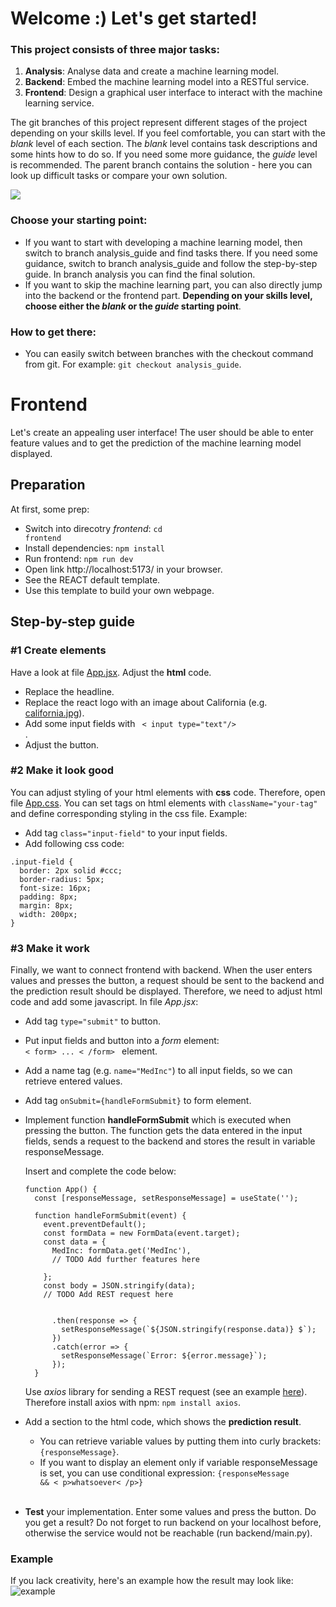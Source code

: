 # Welcome :) Let's get started!

### This project consists of three major tasks:
1) **Analysis**: Analyse data and create a machine learning model.
2) **Backend**: Embed the machine learning model into a RESTful service.
3) **Frontend**: Design a graphical user interface to interact with the machine learning service.

The git branches of this project represent different stages of the project depending on your skills level. If you feel comfortable, you can start with the *blank* level of each section. The *blank* level contains task descriptions and some hints how to do so. If you need some more guidance, the *guide* level is recommended. The parent branch contains the solution - here you can look up difficult tasks or compare your own solution.

![](./images/git_branches.PNG)

### Choose your starting point: 
- If you want to start with developing a machine learning model, then switch to branch analysis_guide and find tasks there. If you need some guidance, switch to branch analysis_guide and follow the step-by-step guide. In branch analysis you can find the final solution. 
- If you want to skip the machine learning part, you can also directly jump into the backend or the frontend part. **Depending on your skills level, choose either the *blank* or the *guide* starting point**.

### How to get there:
- You can easily switch between branches with the checkout command from git. For example: <code>git checkout analysis_guide</code>.

# Frontend
Let's create an appealing user interface! The user should be able to enter feature values and to get the prediction of the machine learning model displayed.
## Preparation
At first, some prep:
- Switch into direcotry *frontend*: <code>cd frontend</code>
- Install dependencies: <code>npm install</code>
- Run frontend: <code>npm run dev</code>
- Open link http://localhost:5173/ in your browser.
- See the REACT default template.
- Use this template to build your own webpage. 

## Step-by-step guide

### #1 Create elements 
Have a look at file [App.jsx](./frontend/src/App.jsx). Adjust the **html** code.
- Replace the headline.
- Replace the react logo with an image about California (e.g. [california.jpg](./frontend/src/assets/california.jpg)).
- Add some input fields with <code> < input type="text"/> </code>.
- Adjust the button.

### #2 Make it look good
You can adjust styling of your html elements with **css** code. Therefore, open file [App.css](./frontend/src/App.css). You can set tags on html elements with <code>className="your-tag"</code> and define corresponding styling in the css file. Example: 
- Add tag <code>class="input-field"</code> to your input fields.
- Add following css code:
````
.input-field {
  border: 2px solid #ccc;
  border-radius: 5px;
  font-size: 16px;
  padding: 8px;
  margin: 8px;
  width: 200px;
}
````

### #3 Make it work
Finally, we want to connect frontend with backend. When the user enters values and presses the button, a request should be sent to the backend and the prediction result should be displayed. Therefore, we need to adjust html code and add some javascript. In file *App.jsx*:

- Add tag <code>type="submit"</code> to button. 
- Put input fields and button into a *form* element: <code> < form> ... < /form> </code> element.
- Add a name tag (e.g. <code>name="MedInc"</code>) to all input fields, so we can retrieve entered values.
- Add tag <code>onSubmit={handleFormSubmit}</code> to form element.
- Implement function **handleFormSubmit** which is executed when pressing the button. The function gets the data entered in the input fields, sends a request to the backend and stores the result in variable responseMessage. 

  Insert and complete the code below:
  ````  
  function App() {
    const [responseMessage, setResponseMessage] = useState('');

    function handleFormSubmit(event) {
      event.preventDefault();
      const formData = new FormData(event.target);
      const data = {
        MedInc: formData.get('MedInc'),
        // TODO Add further features here

      };
      const body = JSON.stringify(data);
      // TODO Add REST request here
      

        .then(response => {
          setResponseMessage(`${JSON.stringify(response.data)} $`);
        })
        .catch(error => {
          setResponseMessage(`Error: ${error.message}`);
        });
    }
  ````
  Use *axios* library for sending a REST request (see an example [here](https://axios-http.com/docs/post_example)). Therefore install axios with npm: <code>npm install axios</code>. 

- Add a section to the html code, which shows the **prediction result**. 
  - You can retrieve variable values by putting them into curly brackets: <code>{responseMessage}</code>. 
  - If you want to display an element only if variable responseMessage is set, you can use conditional expression: <code>{responseMessage && < p>whatsoever< /p>}</code> <br></br>
- **Test** your implementation. Enter some values and press the button. Do you get a result? Do not forget to run backend on your localhost before, otherwise the service would not be reachable (run backend/main.py). 

### Example
If you lack creativity, here's an example how the result may look like:
![example](./images/frontend_example.PNG)
